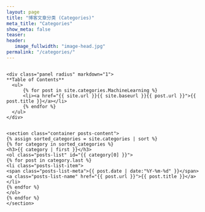 ```yaml
---
layout: page
title: "博客文章分类 (Categories)"
meta_title: "Categories"
show_meta: false
teaser:
header:
   image_fullwidth: "image-head.jpg"
permalink: "/categories/"
---
```


<div class="row">

  <div class="medium-4 medium-push-8 columns" markdown="1">

    <div class="panel radius" markdown="1">
    **Table of Contents**
      <ul>
          {% for post in site.categories.MachineLearning %}
          <li><a href="{{ site.url }}{{ site.baseurl }}{{ post.url }}">{{ post.title }}</a></li>
          {% endfor %}
      </ul>
    </div>
  </div>


  <div "medium-8 medium-pull-4 columns" markdown="1">

    <section class="container posts-content">
    {% assign sorted_categories = site.categories | sort %}
    {% for category in sorted_categories %}
    <h3>{{ category | first }}</h3>
    <ol class="posts-list" id="{{ category[0] }}">
    {% for post in category.last %}
    <li class="posts-list-item">
    <span class="posts-list-meta">{{ post.date | date:"%Y-%m-%d" }}</span>
    <a class="posts-list-name" href="{{ post.url }}">{{ post.title }}</a>
    </li>
    {% endfor %}
    </ol>
    {% endfor %}
    </section>

  </div>

</div>
